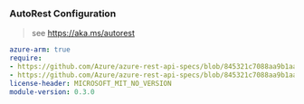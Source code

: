 ### AutoRest Configuration

> see https://aka.ms/autorest

``` yaml
azure-arm: true
require:
- https://github.com/Azure/azure-rest-api-specs/blob/845321c7088aa9b1aa2d715b87aa0d052e2ca976/specification/postgresqlhsc/resource-manager/readme.md
- https://github.com/Azure/azure-rest-api-specs/blob/845321c7088aa9b1aa2d715b87aa0d052e2ca976/specification/postgresqlhsc/resource-manager/readme.go.md
license-header: MICROSOFT_MIT_NO_VERSION
module-version: 0.3.0

```